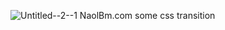 ![Untitled--2--1](https://user-images.githubusercontent.com/72988773/137627410-f5e06bca-0bd1-43e6-8c88-c521dd631501.png)
NaolBm.com
some css transition 
